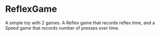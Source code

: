 # ReflexGame
A simple toy with 2 games. A Reflex game that records reflex time, and a Speed
game that records number of presses over time.
